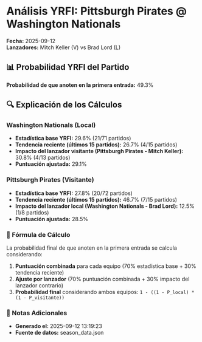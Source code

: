 # Análisis YRFI: Pittsburgh Pirates @ Washington Nationals

**Fecha:** 2025-09-12  
**Lanzadores:** Mitch Keller (V) vs Brad Lord (L)

## 📊 Probabilidad YRFI del Partido

**Probabilidad de que anoten en la primera entrada:** 49.3%

## 🔍 Explicación de los Cálculos

### Washington Nationals (Local)
- **Estadística base YRFI:** 29.6% (21/71 partidos)
- **Tendencia reciente (últimos 15 partidos):** 26.7% (4/15 partidos)
- **Impacto del lanzador visitante (Pittsburgh Pirates - Mitch Keller):** 30.8% (4/13 partidos)
- **Puntuación ajustada:** 29.1%

### Pittsburgh Pirates (Visitante)
- **Estadística base YRFI:** 27.8% (20/72 partidos)
- **Tendencia reciente (últimos 15 partidos):** 46.7% (7/15 partidos)
- **Impacto del lanzador local (Washington Nationals - Brad Lord):** 12.5% (1/8 partidos)
- **Puntuación ajustada:** 28.5%

### 📝 Fórmula de Cálculo

La probabilidad final de que anoten en la primera entrada se calcula considerando:
1. **Puntuación combinada** para cada equipo (70% estadística base + 30% tendencia reciente)
2. **Ajuste por lanzador** (70% puntuación combinada + 30% impacto del lanzador contrario)
3. **Probabilidad final** considerando ambos equipos: `1 - ((1 - P_local) * (1 - P_visitante))`

### 📌 Notas Adicionales

- **Generado el:** 2025-09-12 13:19:23
- **Fuente de datos:** season_data.json
